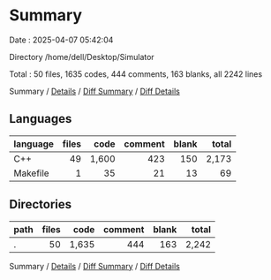 # Summary

Date : 2025-04-07 05:42:04

Directory /home/dell/Desktop/Simulator

Total : 50 files,  1635 codes, 444 comments, 163 blanks, all 2242 lines

Summary / [Details](details.md) / [Diff Summary](diff.md) / [Diff Details](diff-details.md)

## Languages
| language | files | code | comment | blank | total |
| :--- | ---: | ---: | ---: | ---: | ---: |
| C++ | 49 | 1,600 | 423 | 150 | 2,173 |
| Makefile | 1 | 35 | 21 | 13 | 69 |

## Directories
| path | files | code | comment | blank | total |
| :--- | ---: | ---: | ---: | ---: | ---: |
| . | 50 | 1,635 | 444 | 163 | 2,242 |

Summary / [Details](details.md) / [Diff Summary](diff.md) / [Diff Details](diff-details.md)